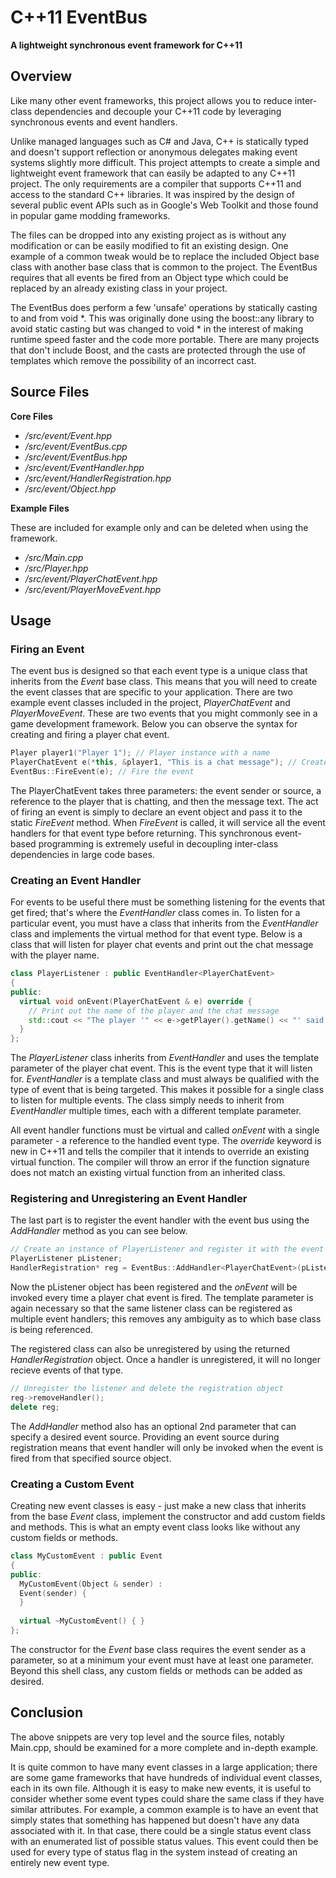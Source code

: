 # C++11 EventBus

**A lightweight synchronous event framework for C++11**

## Overview
Like many other event frameworks, this project allows you to reduce inter-class dependencies and decouple your C++11 code by leveraging synchronous events and event handlers.

Unlike managed languages such as C# and Java, C++ is statically typed and doesn't support reflection or anonymous delegates making event systems slightly more difficult. This project attempts to create a simple and lightweight event framework that can easily be adapted to any C++11 project. The only requirements are a compiler that supports C++11 and access to the standard C++ libraries. It was inspired by the design of several public event APIs such as in Google's Web Toolkit and those found in popular game modding frameworks.

The files can be dropped into any existing project as is without any modification or can be easily modified to fit an existing design. One example of a common tweak would be to replace the included Object base class with another base class that is common to the project. The EventBus requires that all events be fired from an Object type which could be replaced by an already existing class in your project.

The EventBus does perform a few 'unsafe' operations by statically casting to and from void *. This was originally done using the boost::any library to avoid static casting but was changed to void * in the interest of making runtime speed faster and the code more portable. There are many projects that don't include Boost, and the casts are protected through the use of templates which remove the possibility of an incorrect cast.

## Source Files
**Core Files**
* */src/event/Event.hpp*
* */src/event/EventBus.cpp*
* */src/event/EventBus.hpp*
* */src/event/EventHandler.hpp*
* */src/event/HandlerRegistration.hpp*
* */src/event/Object.hpp*

**Example Files**

These are included for example only and can be deleted when using the framework.
* */src/Main.cpp*
* */src/Player.hpp*
* */src/event/PlayerChatEvent.hpp*
* */src/event/PlayerMoveEvent.hpp*

## Usage
### Firing an Event

The event bus is designed so that each event type is a unique class that inherits from the *Event* base class. This means that you will need to create the event classes that are specific to your application. There are two example event classes included in the project, *PlayerChatEvent* and *PlayerMoveEvent*. These are two events that you might commonly see in a game development framework. Below you can observe the syntax for creating and firing a player chat event.

```c++
Player player1("Player 1"); // Player instance with a name
PlayerChatEvent e(*this, &player1, "This is a chat message"); // Create the event object
EventBus::FireEvent(e); // Fire the event
```

The PlayerChatEvent takes three parameters: the event sender or source, a reference to the player that is chatting, and then the message text. The act of firing an event is simply to declare an event object and pass it to the static *FireEvent* method. When *FireEvent* is called, it will service all the event handlers for that event type before returning. This synchronous event-based programming is extremely useful in decoupling inter-class dependencies in large code bases.

### Creating an Event Handler

For events to be useful there must be something listening for the events that get fired; that's where the *EventHandler* class comes in. To listen for a particular event, you must have a class that inherits from the *EventHandler* class and implements the virtual method for that event type. Below is a class that will listen for player chat events and print out the chat message with the player name.

```c++
class PlayerListener : public EventHandler<PlayerChatEvent>
{
public:
  virtual void onEvent(PlayerChatEvent & e) override {
    // Print out the name of the player and the chat message
    std::cout << "The player '" << e->getPlayer().getName() << "' said " << e.getMessage();
  }
};
```

The *PlayerListener* class inherits from *EventHandler* and uses the template parameter of the player chat event. This is the event type that it will listen for. *EventHandler* is a template class and must always be qualified with the type of event that is being targeted. This makes it possible for a single class to listen for multiple events. The class simply needs to inherit from *EventHandler* multiple times, each with a different template parameter.

All event handler functions must be virtual and called *onEvent* with a single parameter - a reference to the handled event type. The *override* keyword is new in C++11 and tells the compiler that it intends to override an existing virtual function. The compiler will throw an error if the function signature does not match an existing virtual function from an inherited class.

### Registering and Unregistering an Event Handler

The last part is to register the event handler with the event bus using the *AddHandler* method as you can see below.

```c++
// Create an instance of PlayerListener and register it with the event bus
PlayerListener pListener;
HandlerRegistration* reg = EventBus::AddHandler<PlayerChatEvent>(pListener);
```
    
Now the pListener object has been registered and the *onEvent* will be invoked every time a player chat event is fired. The template parameter is again necessary so that the same listener class can be registered as multiple event handlers; this removes any ambiguity as to which base class is being referenced.

The registered class can also be unregistered by using the returned *HandlerRegistration* object. Once a handler is unregistered, it will no longer recieve events of that type.

```c++
// Unregister the listener and delete the registration object
reg->removeHandler();
delete reg;
```

The *AddHandler* method also has an optional 2nd parameter that can specify a desired event source. Providing an event source during registration means that event handler will only be invoked when the event is fired from that specified source object.

### Creating a Custom Event

Creating new event classes is easy - just make a new class that inherits from the base *Event* class, implement the constructor and add custom fields and methods. This is what an empty event class looks like without any custom fields or methods.

```c++
class MyCustomEvent : public Event
{
public:
  MyCustomEvent(Object & sender) :
  Event(sender) {
  }
  
  virtual ~MyCustomEvent() { }
};
```

The constructor for the *Event* base class requires the event sender as a parameter, so at a minimum your event must have at least one parameter. Beyond this shell class, any custom fields or methods can be added as desired. 


## Conclusion

The above snippets are very top level and the source files, notably Main.cpp, should be examined for a more complete and in-depth example.

It is quite common to have many event classes in a large application; there are some game frameworks that have hundreds of individual event classes, each in its own file. Although it is easy to make new events, it is useful to consider whether some event types could share the same class if they have similar attributes. For example, a common example is to have an event that simply states that something has happened but doesn't have any data associated with it. In that case, there could be a single status event class with an enumerated list of possible status values. This event could then be used for every type of status flag in the system instead of creating an entirely new event type.


